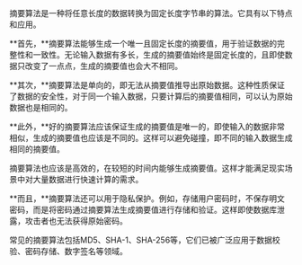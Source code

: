 摘要算法是一种将任意长度的数据转换为固定长度字节串的算法。它具有以下特点和应用。

**首先，**摘要算法能够生成一个唯一且固定长度的摘要值，用于验证数据的完整性和一致性。无论输入数据有多长，生成的摘要值始终是固定长度的，且即使数据只改变了一点点，生成的摘要值也会大不相同。

**其次，**摘要算法是单向的，即无法从摘要值推导出原始数据。这种性质保证了数据的安全性，对于同一个输入数据，只要计算后的摘要值相同，可以认为原始数据也是相同的。

**此外，**好的摘要算法应该保证生成的摘要值是唯一的，即使输入的数据非常相似，生成的摘要值也应该是不同的。这样可以避免碰撞，即不同的输入数据生成相同的摘要值。

摘要算法也应该是高效的，在较短的时间内能够生成摘要值。这样才能满足现实场景中对大量数据进行快速计算的需求。

**而且，**摘要算法还可以用于隐私保护。例如，存储用户密码时，不保存明文密码，而是将密码通过摘要算法生成摘要值进行存储和验证。这样即使数据库泄露，攻击者也无法获得原始密码。

常见的摘要算法包括MD5、SHA-1、SHA-256等，它们已被广泛应用于数据校验、密码存储、数字签名等领域。

